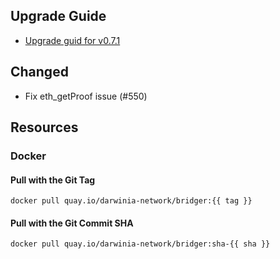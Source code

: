 

## Upgrade Guide
- [Upgrade guid for v0.7.1](https://github.com/darwinia-network/bridger/issues/547)

## Changed

- Fix eth_getProof issue (#550)

## Resources

### Docker

#### Pull with the Git Tag

```docker
docker pull quay.io/darwinia-network/bridger:{{ tag }}
```

#### Pull with the Git Commit SHA

```docker
docker pull quay.io/darwinia-network/bridger:sha-{{ sha }}
```
